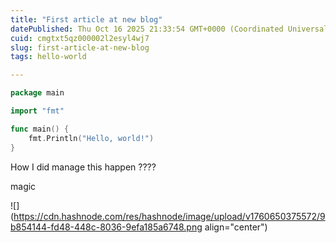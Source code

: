 ```yaml
---
title: "First article at new blog"
datePublished: Thu Oct 16 2025 21:33:54 GMT+0000 (Coordinated Universal Time)
cuid: cmgtxt5qz000002l2esyl4wj7
slug: first-article-at-new-blog
tags: hello-world

---
```


```go
package main

import "fmt"

func main() {
    fmt.Println("Hello, world!")
}
```

How I did manage this happen ????

magic

![](https://cdn.hashnode.com/res/hashnode/image/upload/v1760650375572/9b854144-fd48-448c-8036-9efa185a6748.png align="center")
